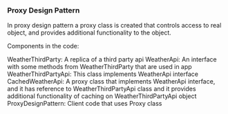 ### Proxy Design Pattern

In proxy design pattern a proxy class is created that controls access to real object, and provides additional functionality to the object.

Components in the code:

WeatherThirdParty: A replica of a third party api
WeatherApi: An interface with some methods from WeatherThirdParty that are used in app
WeatherThirdPartyApi: This class implements WeatherApi interface
CachedWeatherApi: A proxy class that implements WeatherApi interface, and it has reference to WeatherThirdPartyApi class and it provides additional functionality of caching on WeatherThirdPartyApi object
ProxyDesignPattern: Client code that uses Proxy class  



